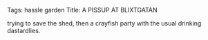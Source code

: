 Tags: hassle garden
Title: A PISSUP AT BLIXTGATAN
  
trying to save the shed, then a crayfish party with the usual drinking dastardlies.